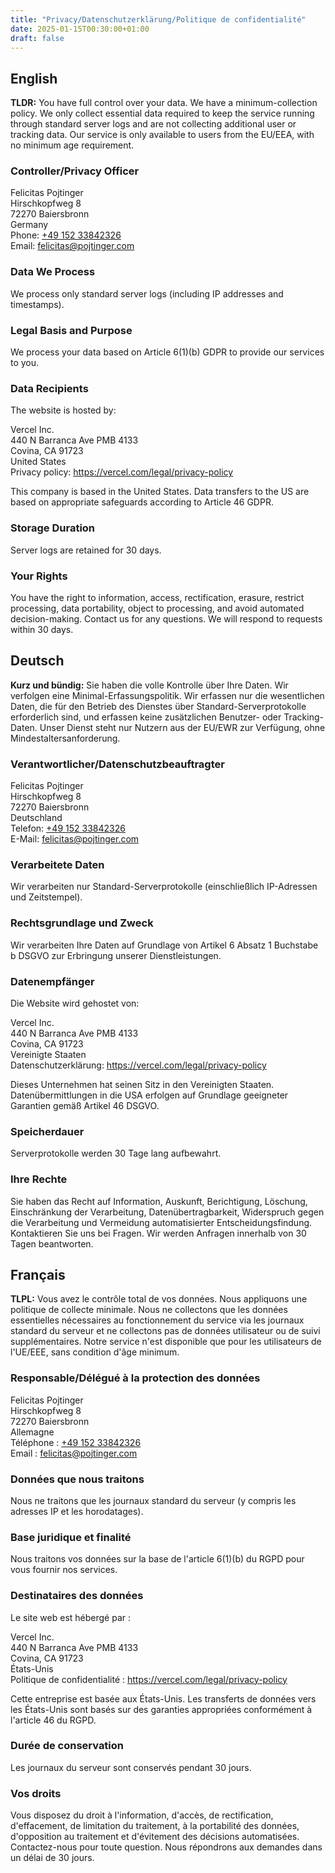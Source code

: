 ```yaml
---
title: "Privacy/Datenschutzerklärung/Politique de confidentialité"
date: 2025-01-15T00:30:00+01:00
draft: false
---
```


## English

**TLDR:** You have full control over your data. We have a minimum-collection policy. We only collect essential data required to keep the service running through standard server logs and are not collecting additional user or tracking data. Our service is only available to users from the EU/EEA, with no minimum age requirement.

### Controller/Privacy Officer

Felicitas Pojtinger<br/>
Hirschkopfweg 8<br/>
72270 Baiersbronn<br/>
Germany<br/>
Phone: <a href="tel:+49 152 33842326">+49 152 33842326</a><br/>
Email: <a href="mailto:felicitas@pojtinger.com">felicitas@pojtinger.com</a>

### Data We Process

We process only standard server logs (including IP addresses and timestamps).

### Legal Basis and Purpose

We process your data based on Article 6(1)(b) GDPR to provide our services to you.

### Data Recipients

The website is hosted by:

Vercel Inc.<br/>
440 N Barranca Ave PMB 4133<br/>
Covina, CA 91723<br/>
United States<br/>
Privacy policy: <a href="https://vercel.com/legal/privacy-policy">https://vercel.com/legal/privacy-policy</a>

This company is based in the United States. Data transfers to the US are based on appropriate safeguards according to Article 46 GDPR.

### Storage Duration

Server logs are retained for 30 days.

### Your Rights

You have the right to information, access, rectification, erasure, restrict processing, data portability, object to processing, and avoid automated decision-making. Contact us for any questions. We will respond to requests within 30 days.

## Deutsch

**Kurz und bündig:** Sie haben die volle Kontrolle über Ihre Daten. Wir verfolgen eine Minimal-Erfassungspolitik. Wir erfassen nur die wesentlichen Daten, die für den Betrieb des Dienstes über Standard-Serverprotokolle erforderlich sind, und erfassen keine zusätzlichen Benutzer- oder Tracking-Daten. Unser Dienst steht nur Nutzern aus der EU/EWR zur Verfügung, ohne Mindestaltersanforderung.

### Verantwortlicher/Datenschutzbeauftragter

Felicitas Pojtinger<br/>
Hirschkopfweg 8<br/>
72270 Baiersbronn<br/>
Deutschland<br/>
Telefon: <a href="tel:+49 152 33842326">+49 152 33842326</a><br/>
E-Mail: <a href="mailto:felicitas@pojtinger.com">felicitas@pojtinger.com</a>

### Verarbeitete Daten

Wir verarbeiten nur Standard-Serverprotokolle (einschließlich IP-Adressen und Zeitstempel).

### Rechtsgrundlage und Zweck

Wir verarbeiten Ihre Daten auf Grundlage von Artikel 6 Absatz 1 Buchstabe b DSGVO zur Erbringung unserer Dienstleistungen.

### Datenempfänger

Die Website wird gehostet von:

Vercel Inc.<br/>
440 N Barranca Ave PMB 4133<br/>
Covina, CA 91723<br/>
Vereinigte Staaten<br/>
Datenschutzerklärung: <a href="https://vercel.com/legal/privacy-policy">https://vercel.com/legal/privacy-policy</a>

Dieses Unternehmen hat seinen Sitz in den Vereinigten Staaten. Datenübermittlungen in die USA erfolgen auf Grundlage geeigneter Garantien gemäß Artikel 46 DSGVO.

### Speicherdauer

Serverprotokolle werden 30 Tage lang aufbewahrt.

### Ihre Rechte

Sie haben das Recht auf Information, Auskunft, Berichtigung, Löschung, Einschränkung der Verarbeitung, Datenübertragbarkeit, Widerspruch gegen die Verarbeitung und Vermeidung automatisierter Entscheidungsfindung. Kontaktieren Sie uns bei Fragen. Wir werden Anfragen innerhalb von 30 Tagen beantworten.

## Français

**TLPL:** Vous avez le contrôle total de vos données. Nous appliquons une politique de collecte minimale. Nous ne collectons que les données essentielles nécessaires au fonctionnement du service via les journaux standard du serveur et ne collectons pas de données utilisateur ou de suivi supplémentaires. Notre service n'est disponible que pour les utilisateurs de l'UE/EEE, sans condition d'âge minimum.

### Responsable/Délégué à la protection des données

Felicitas Pojtinger<br/>
Hirschkopfweg 8<br/>
72270 Baiersbronn<br/>
Allemagne<br/>
Téléphone : <a href="tel:+49 152 33842326">+49 152 33842326</a><br/>
Email : <a href="mailto:felicitas@pojtinger.com">felicitas@pojtinger.com</a>

### Données que nous traitons

Nous ne traitons que les journaux standard du serveur (y compris les adresses IP et les horodatages).

### Base juridique et finalité

Nous traitons vos données sur la base de l'article 6(1)(b) du RGPD pour vous fournir nos services.

### Destinataires des données

Le site web est hébergé par :

Vercel Inc.<br/>
440 N Barranca Ave PMB 4133<br/>
Covina, CA 91723<br/>
États-Unis<br/>
Politique de confidentialité : <a href="https://vercel.com/legal/privacy-policy">https://vercel.com/legal/privacy-policy</a>

Cette entreprise est basée aux États-Unis. Les transferts de données vers les États-Unis sont basés sur des garanties appropriées conformément à l'article 46 du RGPD.

### Durée de conservation

Les journaux du serveur sont conservés pendant 30 jours.

### Vos droits

Vous disposez du droit à l'information, d'accès, de rectification, d'effacement, de limitation du traitement, à la portabilité des données, d'opposition au traitement et d'évitement des décisions automatisées. Contactez-nous pour toute question. Nous répondrons aux demandes dans un délai de 30 jours.
